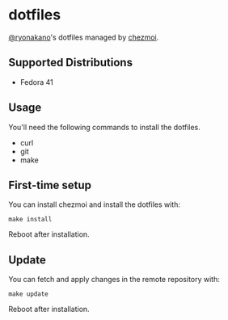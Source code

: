 # dotfiles
[@ryonakano](https://github.com/ryonakano)'s dotfiles managed by [chezmoi](https://www.chezmoi.io/).

## Supported Distributions
- Fedora 41

## Usage
You'll need the following commands to install the dotfiles.

- curl
- git
- make

## First-time setup
You can install chezmoi and install the dotfiles with:

```
make install
```

Reboot after installation.

## Update
You can fetch and apply changes in the remote repository with:

```
make update
```

Reboot after installation.
